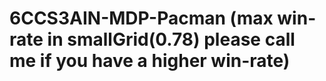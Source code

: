 # 6CCS3AIN-MDP-Pacman (max win-rate in smallGrid(0.78) please call me if you have a higher win-rate)
